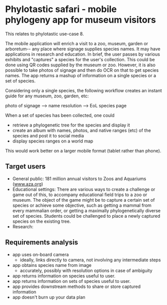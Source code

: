 # Phylotastic safari - mobile phylogeny app for museum visitors

This relates to phylotastic use-case 8.  

The mobile application will enrich a visit to a zoo, museum, garden or arboretum-- any place where signage supplies species names.  It may have applications in research and education. In brief, the user passes by various exhibits and "captures" a species for the user's collection.  This could be done using QR codes supplied by the museum or zoo.  However, it is also possible to take photos of signage and then do OCR on that to get species names.  The app returns a mashup of information on a single species or a set of species. 

Considering only a single species, the following workflow creates an instant guide for any museum, zoo, garden, etc: 

 photo of signage --> name resolution --> EoL species page

When a set of species has been collected, one could 
* retrieve a phylogenetic tree for the species and display it
* create an album with names, photos, and native ranges (etc) of the species and post it to social media
* display species ranges on a world map

This would work better on a larger mobile format (tablet rather than phone). 

## Target users

* General public: 181 million annual visitors to Zoos and Aquariums (www.aza.org) 
* Educational settings: There are various ways to create a challenge or game out of this, to accompany educational field trips to a zoo or museum.  The object of the game might be to capture a certain set of species or achieve some objective, such as getting a mammal from every mammalian order, or getting a maximally phylogenetically diverse set of species. Students could be challenged to place a newly captured species on the existing tree. 
* Research: 

## Requirements analysis
* app uses on-board camera
   * ideally, links directly to camera, not involving any intermediate steps
* app obtains species name from image
   * accurately, possibly with resolution options in case of ambiguity
* app returns information on species useful to user.
* app returns information on sets of species useful to user.
* app provides downstream methods to share or store captured information
* app doesn't burn up your data plan 
